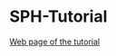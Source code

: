 # SPH-Tutorial

[Web page of the tutorial](https://interactivecomputergraphics.github.io/SPH-Tutorial)
